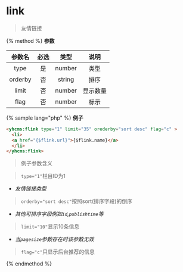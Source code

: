 # link

> 友情链接

{% method %}
**参数**

|参数名|必选|类型|说明|
|:----:|:--:|:--:|:--:|
|type|是|number|类型|
|orderby|否|string|排序|
|limit|否|number|显示数量|
|flag|否|number|标示|

{% sample lang="php" %}
**例子**

```html
<yhcms:flink type="1" limit="35" orederby="sort desc" flag="c" >
  <li>
  <a href="{$flink.url}">{$flink.name}</a>
  </li>
</yhcms:flink>
```

>例子参数含义

>`type="1"`栏目ID为1
* *友情链接类型*

>`orderby="sort desc"`按照sort(排序字段)的倒序
* *其他可排序字段例如`id`,`publishtime`等*

>`limit="10"`显示10条信息
* *当`pagesize`参数存在时该参数无效*

>`flag="c"`只显示后台推荐的信息

{% endmethod %}